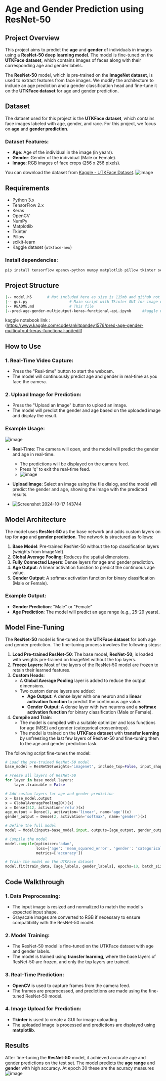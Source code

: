 
# Age and Gender Prediction using ResNet-50

## Project Overview
This project aims to predict the **age** and **gender** of individuals in images using a **ResNet-50 deep learning model**. The model is fine-tuned on the **UTKFace dataset**, which contains images of faces along with their corresponding age and gender labels.

The **ResNet-50** model, which is pre-trained on the **ImageNet dataset**, is used to extract features from face images. We modify the architecture to include an age prediction and a gender classification head and fine-tune it on the **UTKFace dataset** for age and gender prediction.

## Dataset
The dataset used for this project is the **UTKFace dataset**, which contains face images labeled with age, gender, and race. For this project, we focus on **age** and **gender prediction**.

### Dataset Features:
- **Age**: Age of the individual in the image (in years).
- **Gender**: Gender of the individual (Male or Female).
- **Image**: RGB images of face crops (256 x 256 pixels).

You can download the dataset from [Kaggle - UTKFace Dataset](https://www.kaggle.com/datasets/jangedoo/utkface-new).
![image](https://github.com/user-attachments/assets/c96b3d3f-a9fc-43a5-8ba0-c1c19c66b35b)


## Requirements

- Python 3.x
- TensorFlow 2.x
- Keras
- OpenCV
- NumPy
- Matplotlib
- Tkinter
- Pillow
- scikit-learn
- Kaggle dataset (`utkface-new`)

### Install dependencies:
```bash
pip install tensorflow opencv-python numpy matplotlib pillow tkinter scikit-learn
```

## Project Structure
```bash
|-- model.h5       # Not included here as size is 115mb and github not allowed  # to be generated when you use jupiter notebook  # Pre-trained model (ResNet-50 with custom layers)
|-- gui.py                   # Main script with Tkinter GUI for image upload and real-time predictions
|-- README.md                # This file
|--pred-age-gender-multioutput-keras-functional-api.ipynb     #kaggle notebook for finetuning rensnet50 with UTK dataset
```
kaggle notebook link : (https://www.kaggle.com/code/ankitpandey1576/pred-age-gender-multioutput-keras-functional-api/edit)
## How to Use

### 1. Real-Time Video Capture:
- Press the "Real-time" button to start the webcam.
- The model will continuously predict age and gender in real-time as you face the camera.

### 2. Upload Image for Prediction:
- Press the "Upload an Image" button to upload an image.
- The model will predict the gender and age based on the uploaded image and display the result.

### Example Usage:
![image](https://github.com/user-attachments/assets/96d39f6a-3757-42fb-9f20-cafa35a409ed)

- **Real-Time**: The camera will open, and the model will predict the gender and age in real-time.
  - The predictions will be displayed on the camera feed.
  - Press 'q' to exit the real-time feed.
  - ![image](https://github.com/user-attachments/assets/bd94a66a-5766-478b-9071-318a092ceef5)

- **Upload Image**: Select an image using the file dialog, and the model will predict the gender and age, showing the image with the predicted results.
- ![Screenshot 2024-10-17 143744](https://github.com/user-attachments/assets/ce6b6791-216b-4653-b460-741174df56d2)


## Model Architecture

The model uses **ResNet-50** as the base network and adds custom layers on top for **age** and **gender prediction**. The network is structured as follows:

1. **Base Model**: Pre-trained ResNet-50 without the top classification layers (weights from ImageNet).
2. **Global Average Pooling**: Reduces the spatial dimensions.
3. **Fully Connected Layers**: Dense layers for age and gender prediction.
4. **Age Output**: A linear activation function to predict the continuous age value.
5. **Gender Output**: A softmax activation function for binary classification (Male or Female).

### Example Output:
- **Gender Prediction**: "Male" or "Female"
- **Age Prediction**: The model will predict an age range (e.g., 25-29 years).

## Model Fine-Tuning

The **ResNet-50** model is fine-tuned on the **UTKFace dataset** for both age and gender prediction. The fine-tuning process involves the following steps:

1. **Load Pre-trained ResNet-50**: The base model, **ResNet-50**, is loaded with weights pre-trained on ImageNet without the top layers.
2. **Freeze Layers**: Most of the layers of the ResNet-50 model are frozen to retain their learned features.
3. **Custom Heads**:
   - A **Global Average Pooling** layer is added to reduce the output dimensions.
   - Two custom dense layers are added:
     - **Age Output**: A dense layer with one neuron and a **linear activation function** to predict the continuous age value.
     - **Gender Output**: A dense layer with two neurons and a **softmax activation function** for binary classification (Male or Female).
4. **Compile and Train**:
   - The model is compiled with a suitable optimizer and loss functions for age (MSE) and gender (categorical crossentropy).
   - The model is trained on the **UTKFace dataset** with **transfer learning** by unfreezing the last few layers of ResNet-50 and fine-tuning them to the age and gender prediction task.
   
The following script fine-tunes the model:
```python
# Load the pre-trained ResNet-50 model
base_model = ResNet50(weights='imagenet', include_top=False, input_shape=(224, 224, 3))

# Freeze all layers of ResNet-50
for layer in base_model.layers:
    layer.trainable = False

# Add custom layers for age and gender prediction
x = base_model.output
x = GlobalAveragePooling2D()(x)
x = Dense(512, activation='relu')(x)
age_output = Dense(1, activation='linear', name='age')(x)
gender_output = Dense(2, activation='softmax', name='gender')(x)

# Define the full model
model = Model(inputs=base_model.input, outputs=[age_output, gender_output])

# Compile the model
model.compile(optimizer='adam', 
              loss={'age': 'mean_squared_error', 'gender': 'categorical_crossentropy'},
              metrics=['accuracy'])

# Train the model on the UTKFace dataset
model.fit(train_data, [age_labels, gender_labels], epochs=10, batch_size=32)
```

## Code Walkthrough

### 1. Data Preprocessing:
- The input image is resized and normalized to match the model's expected input shape.
- Grayscale images are converted to RGB if necessary to ensure compatibility with the ResNet-50 model.

### 2. Model Training:
- The ResNet-50 model is fine-tuned on the UTKFace dataset with age and gender labels.
- The model is trained using **transfer learning**, where the base layers of ResNet-50 are frozen, and only the top layers are trained.

### 3. Real-Time Prediction:
- **OpenCV** is used to capture frames from the camera feed.
- The frames are preprocessed, and predictions are made using the fine-tuned ResNet-50 model.

### 4. Image Upload for Prediction:
- **Tkinter** is used to create a GUI for image uploading.
- The uploaded image is processed and predictions are displayed using **matplotlib**.

## Results

After fine-tuning the **ResNet-50** model, it achieved accurate age and gender predictions on the test set. The model predicts the **age range** and **gender** with high accuracy.
At epoch 30 these are the acuracy measures 
![image](https://github.com/user-attachments/assets/34e7562b-19e1-485e-b92d-a1125a75eb1c)

